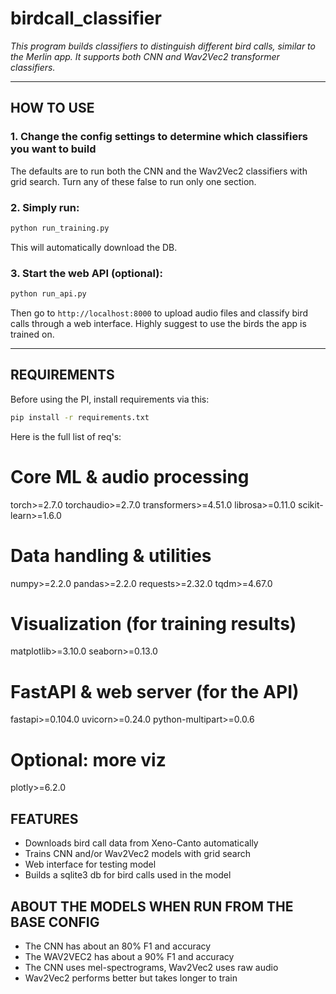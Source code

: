 # birdcall_classifier
*This program builds classifiers to distinguish different bird calls, similar to the Merlin app. It supports both CNN and Wav2Vec2 transformer classifiers.*

---

## HOW TO USE

### 1. **Change the config settings to determine which classifiers you want to build**
The defaults are to run both the CNN and the Wav2Vec2 classifiers with grid search. Turn any of these false to run only one section.

### 2. **Simply run:**
```bash
python run_training.py
```
This will automatically download the DB.

### 3. **Start the web API (optional):**
```bash
python run_api.py
```
Then go to `http://localhost:8000` to upload audio files and classify bird calls through a web interface. Highly suggest to use the birds the app is trained on.

---

## REQUIREMENTS
Before using the PI, install requirements via this:
```bash
pip install -r requirements.txt
```
Here is the full list of req's:

# Core ML & audio processing
torch>=2.7.0
torchaudio>=2.7.0
transformers>=4.51.0
librosa>=0.11.0
scikit-learn>=1.6.0

# Data handling & utilities
numpy>=2.2.0
pandas>=2.2.0
requests>=2.32.0
tqdm>=4.67.0

# Visualization (for training results)
matplotlib>=3.10.0
seaborn>=0.13.0

# FastAPI & web server (for the API)
fastapi>=0.104.0
uvicorn>=0.24.0
python-multipart>=0.0.6

# Optional: more viz
plotly>=6.2.0



## FEATURES
- Downloads bird call data from Xeno-Canto automatically
- Trains CNN and/or Wav2Vec2 models with grid search
- Web interface for testing model
- Builds a sqlite3 db for bird calls used in the model

## ABOUT THE MODELS WHEN RUN FROM THE BASE CONFIG
- The CNN has about an 80% F1 and accuracy
- The WAV2VEC2 has about a 90% F1 and accuracy
- The CNN uses mel-spectrograms, Wav2Vec2 uses raw audio
- Wav2Vec2 performs better but takes longer to train


